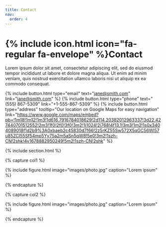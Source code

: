 ```yaml
---
title: Contact
nav:
  order: 4
---
```


# {% include icon.html icon="fa-regular fa-envelope" %}Contact

Lorem ipsum dolor sit amet, consectetur adipiscing elit, sed do eiusmod tempor
incididunt ut labore et dolore magna aliqua. Ut enim ad minim veniam, quis
nostrud exercitation ullamco laboris nisi ut aliquip ex ea commodo consequat.

{%
  include button.html
  type="email"
  text="jane@smith.com"
  link="jane@smith.com"
%}
{%
  include button.html
  type="phone"
  text="(555) 867-5309"
  link="+1-555-867-5309"
%}
{%
  include button.html
  type="address"
  tooltip="Our location on Google Maps for easy navigation"
  link="https://www.google.com/maps/embed?pb=!1m18!1m12!1m3!1d616.7916784018629!2d114.20382012963337!3d22.427440701512552!2m3!1f0!2f0!3f0!3m2!1i1024!2i768!4f13.1!3m3!1m2!1s0x3404089018f1d2b9%3A0xbaeb2c45830d7f66!2z5rKZ55Sw572X5qGC56Wl57u85ZCI55Sf54mp5Yy75a2m5aSn5qW8!5e0!3m2!1szh-CN!2shk!4v1678882950249!5m2!1szh-CN!2shk"
%}

{% include section.html %}

{% capture col1 %}

{%
  include figure.html
  image="images/photo.jpg"
  caption="Lorem ipsum"
%}

{% endcapture %}

{% capture col2 %}

{%
  include figure.html
  image="images/photo.jpg"
  caption="Lorem ipsum"
%}

{% endcapture %}


